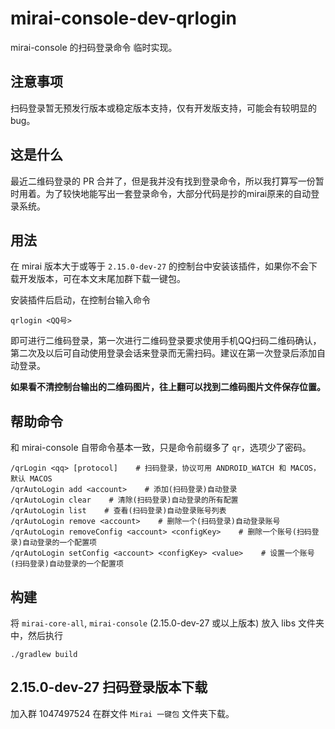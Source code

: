 # mirai-console-dev-qrlogin

mirai-console 的扫码登录命令 临时实现。

## 注意事项

扫码登录暂无预发行版本或稳定版本支持，仅有开发版支持，可能会有较明显的 bug。

## 这是什么

最近二维码登录的 PR 合并了，但是我并没有找到登录命令，所以我打算写一份暂时用着。为了较快地能写出一套登录命令，大部分代码是抄的mirai原来的自动登录系统。

## 用法

在 mirai 版本大于或等于 `2.15.0-dev-27` 的控制台中安装该插件，如果你不会下载开发版本，可在本文末尾加群下载一键包。

安装插件后启动，在控制台输入命令
```
qrlogin <QQ号>
```
即可进行二维码登录，第一次进行二维码登录要求使用手机QQ扫码二维码确认，第二次及以后可自动使用登录会话来登录而无需扫码。建议在第一次登录后添加自动登录。

**如果看不清控制台输出的二维码图片，往上翻可以找到二维码图片文件保存位置。**

## 帮助命令
和 mirai-console 自带命令基本一致，只是命令前缀多了 `qr`，选项少了密码。
```
/qrLogin <qq> [protocol]    # 扫码登录，协议可用 ANDROID_WATCH 和 MACOS，默认 MACOS
/qrAutoLogin add <account>    # 添加(扫码登录)自动登录
/qrAutoLogin clear    # 清除(扫码登录)自动登录的所有配置
/qrAutoLogin list    # 查看(扫码登录)自动登录账号列表
/qrAutoLogin remove <account>    # 删除一个(扫码登录)自动登录账号
/qrAutoLogin removeConfig <account> <configKey>    # 删除一个账号(扫码登录)自动登录的一个配置项
/qrAutoLogin setConfig <account> <configKey> <value>    # 设置一个账号(扫码登录)自动登录的一个配置项
```

## 构建
将 `mirai-core-all`, `mirai-console` (2.15.0-dev-27 或以上版本) 放入 libs 文件夹中，然后执行
```
./gradlew build
```
## 2.15.0-dev-27 扫码登录版本下载

加入群 1047497524 在群文件 `Mirai 一键包` 文件夹下载。
